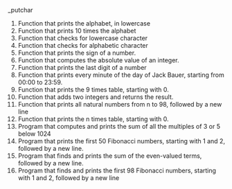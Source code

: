 _putchar
1. Function that prints the alphabet, in lowercase
2. Function that prints 10 times the alphabet
3. Function that checks for lowercase character
4. Function that checks for alphabetic character
5. Function that prints the sign of a number.
6. Function that computes the absolute value of an integer.
7. Function that prints the last digit of a number
8. Function that prints every minute of the day of Jack Bauer, starting from 00:00 to 23:59.
9. Function that prints the 9 times table, starting with 0.
10. Function that adds two integers and returns the result.
11. Function that prints all natural numbers from n to 98, followed by a new line
12. Function that prints the n times table, starting with 0.
13. Program that computes and prints the sum of all the multiples of 3 or 5 below 1024
14. Program that prints the first 50 Fibonacci numbers, starting with 1 and 2, followed by a new line.
15. Program that finds and prints the sum of the even-valued terms, followed by a new line.
16. Program that finds and prints the first 98 Fibonacci numbers, starting with 1 and 2, followed by a new line

